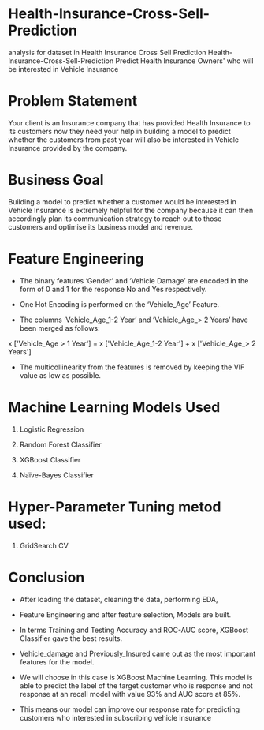 # Health-Insurance-Cross-Sell-Prediction

analysis for dataset in Health Insurance Cross Sell Prediction
Health-Insurance-Cross-Sell-Prediction
Predict Health Insurance Owners' who will be interested in Vehicle Insurance

# Problem Statement

Your client is an Insurance company that has provided Health Insurance to its customers now they need your help in building a model to predict whether the customers from past year will also be interested in Vehicle Insurance provided by the company.

# Business Goal

Building a model to predict whether a customer would be interested in Vehicle Insurance is extremely helpful for the company because it can then accordingly plan its communication strategy to reach out to those customers and optimise its business model and revenue.

# Feature Engineering 

* The binary features ‘Gender’ and ‘Vehicle Damage’ are encoded  in the form of 0 and 1 for the response No and Yes respectively.

* One Hot Encoding is performed on the ‘Vehicle_Age’ Feature.

* The columns ‘Vehicle_Age_1-2 Year’ and ‘Vehicle_Age_> 2 Years’  have been merged as follows:
 
x ['Vehicle_Age > 1 Year'] = x ['Vehicle_Age_1-2 Year'] + x ['Vehicle_Age_> 2 Years']

* The multicollinearity from the features is removed by keeping the VIF value as low  as possible.


# Machine Learning Models Used 

1. Logistic Regression
 
2. Random Forest Classifier
 
3. XGBoost Classifier
 
4. Naïve-Bayes Classifier


# Hyper-Parameter Tuning metod used:

1. GridSearch CV


# Conclusion

* After loading the dataset, cleaning the data, performing EDA,

* Feature Engineering and after feature selection, Models are built.

* In terms Training and Testing Accuracy and ROC-AUC score, XGBoost Classifier gave  the best results.

* Vehicle_damage and Previously_Insured came out as the most important features for  the model.

* We will choose in this case is XGBoost Machine Learning. This model is able to predict the label of the target customer who is response and not response at an recall model with value 93% and AUC score at 85%.

* This means our model can improve our response rate for predicting customers who interested in subscribing vehicle insurance

